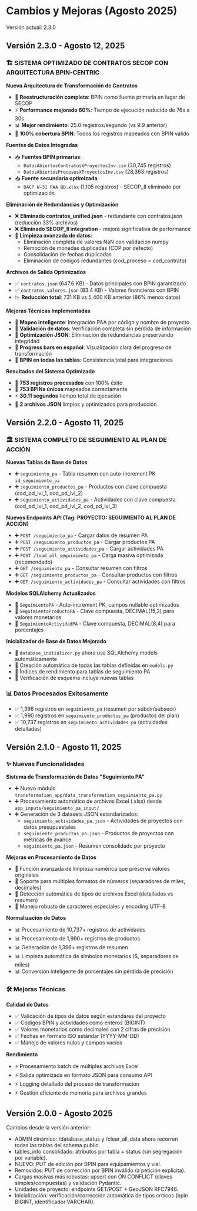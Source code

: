 # Cambios y Mejoras (Agosto 2025)

Versión actual: 2.3.0

## Versión 2.3.0 - Agosto 12, 2025

### 🏗️ SISTEMA OPTIMIZADO DE CONTRATOS SECOP CON ARQUITECTURA BPIN-CENTRIC

**Nueva Arquitectura de Transformación de Contratos**

- 🔄 **Reestructuración completa**: BPIN como fuente primaria en lugar de SECOP
- ⚡ **Performance mejorado 60%**: Tiempo de ejecución reducido de 76s a 30s
- 📊 **Mejor rendimiento**: 25.0 registros/segundo (vs 9.9 anterior)
- 🎯 **100% cobertura BPIN**: Todos los registros mapeados con BPIN válido

**Fuentes de Datos Integradas**

- 📥 **Fuentes BPIN primarias**:
  - `DatosAbiertosContratosXProyectosInv.csv` (30,745 registros)
  - `DatosAbiertosProcesosXProyectosInv.csv` (28,363 registros)
- 📥 **Fuente secundaria optimizada**:
  - `DACP W-31 PAA BD.xlsx` (1,105 registros) - SECOP_II eliminado por optimización

**Eliminación de Redundancias y Optimización**

- ❌ **Eliminado contratos_unified.json** - redundante con contratos.json (reducción 33% archivos)
- ❌ **Eliminado SECOP_II integration** - mejora significativa de performance
- 🧹 **Limpieza avanzada de datos**:
  - Eliminación completa de valores NaN con validación numpy
  - Remoción de monedas duplicadas (COP por defecto)
  - Consolidación de fechas duplicadas
  - Eliminación de códigos redundantes (cod_proceso = cod_contrato)

**Archivos de Salida Optimizados**

- ✅ `contratos.json` (647.6 KB) - Datos principales con BPIN garantizado
- ✅ `contratos_valores.json` (83.4 KB) - Valores financieros con BPIN
- 📉 **Reducción total**: 731 KB vs 5,400 KB anterior (86% menos datos)

**Mejoras Técnicas Implementadas**

- 🔧 **Mapeo inteligente**: Integración PAA por código y nombre de proyecto
- 🔧 **Validación de datos**: Verificación completa sin pérdida de información
- 🔧 **Optimización JSON**: Eliminación de redundancias preservando integridad
- 🔧 **Progress bars en español**: Visualización clara del progreso de transformación
- 🔧 **BPIN en todas las tablas**: Consistencia total para integraciones

**Resultados del Sistema Optimizado**

- 📝 **753 registros procesados** con 100% éxito
- 🎯 **753 BPINs únicos** mapeados correctamente
- ⚡ **30.11 segundos** tiempo total de ejecución
- 💾 **2 archivos JSON** limpios y optimizados para producción

## Versión 2.2.0 - Agosto 11, 2025

### 🏛️ SISTEMA COMPLETO DE SEGUIMIENTO AL PLAN DE ACCIÓN

**Nuevas Tablas de Base de Datos**

- ➕ `seguimiento_pa` - Tabla resumen con auto-increment PK `id_seguimiento_pa`
- ➕ `seguimiento_productos_pa` - Productos con clave compuesta (cod_pd_lvl_1, cod_pd_lvl_2)
- ➕ `seguimiento_actividades_pa` - Actividades con clave compuesta (cod_pd_lvl_1, cod_pd_lvl_2, cod_pd_lvl_3)

**Nuevos Endpoints API (Tag: PROYECTO: SEGUIMIENTO AL PLAN DE ACCIÓN)**

- ➕ `POST /seguimiento_pa` - Cargar datos de resumen PA
- ➕ `POST /seguimiento_productos_pa` - Cargar productos PA
- ➕ `POST /seguimiento_actividades_pa` - Cargar actividades PA
- ➕ `POST /load_all_seguimiento_pa` - Carga masiva optimizada (recomendado)
- ➕ `GET /seguimiento_pa` - Consultar resumen con filtros
- ➕ `GET /seguimiento_productos_pa` - Consultar productos con filtros
- ➕ `GET /seguimiento_actividades_pa` - Consultar actividades con filtros

**Modelos SQLAlchemy Actualizados**

- 🔧 `SeguimientoPA` - Auto-increment PK, campos nullable optimizados
- 🔧 `SeguimientoProductoPA` - Clave compuesta, DECIMAL(15,2) para valores monetarios
- 🔧 `SeguimientoActividadPA` - Clave compuesta, DECIMAL(8,4) para porcentajes

**Inicializador de Base de Datos Mejorado**

- 🔧 `database_initializer.py` ahora usa SQLAlchemy models automáticamente
- 🔧 Creación automática de todas las tablas definidas en `models.py`
- 🔧 Índices de rendimiento para tablas de seguimiento PA
- 🔧 Verificación de esquema incluye nuevas tablas

### 📊 Datos Procesados Exitosamente

- ✅ 1,396 registros en `seguimiento_pa` (resumen por subdir/subsecr)
- ✅ 1,990 registros en `seguimiento_productos_pa` (productos del plan)
- ✅ 10,737 registros en `seguimiento_actividades_pa` (actividades detalladas)

## Versión 2.1.0 - Agosto 11, 2025

### ✨ Nuevas Funcionalidades

**Sistema de Transformación de Datos "Seguimiento PA"**

- ➕ Nuevo módulo `transformation_app/data_transformation_seguimiento_pa.py`
- ➕ Procesamiento automático de archivos Excel (.xlsx) desde `app_inputs/seguimiento_pa_input/`
- ➕ Generación de 3 datasets JSON estandarizados:
  - `seguimiento_actividades_pa.json` - Actividades de proyectos con datos presupuestales
  - `seguimiento_productos_pa.json` - Productos de proyectos con métricas de avance
  - `seguimiento_pa.json` - Resumen consolidado por proyecto

**Mejoras en Procesamiento de Datos**

- 🔧 Función avanzada de limpieza numérica que preserva valores originales
- 🔧 Soporte para múltiples formatos de números (separadores de miles, decimales)
- 🔧 Detección automática de tipos de archivos Excel (detallados vs resumen)
- 🔧 Manejo robusto de caracteres especiales y encoding UTF-8

**Normalización de Datos**

- 📊 Procesamiento de 10,737+ registros de actividades
- 📊 Procesamiento de 1,990+ registros de productos
- 📊 Generación de 1,396+ registros de resumen
- 📊 Limpieza automática de símbolos monetarios ($, separadores de miles)
- 📊 Conversión inteligente de porcentajes sin pérdida de precisión

### 🛠️ Mejoras Técnicas

**Calidad de Datos**

- ✅ Validación de tipos de datos según estándares del proyecto
- ✅ Códigos BPIN y actividades como enteros (BIGINT)
- ✅ Valores monetarios como decimales con 2 cifras de precisión
- ✅ Fechas en formato ISO estándar (YYYY-MM-DD)
- ✅ Manejo de valores nulos y campos vacíos

**Rendimiento**

- ⚡ Procesamiento batch de múltiples archivos Excel
- ⚡ Salida optimizada en formato JSON para consumo API
- ⚡ Logging detallado del proceso de transformación
- ⚡ Gestión eficiente de memoria para archivos grandes

## Versión 2.0.0 - Agosto 2025

Cambios desde la versión anterior:

- ADMIN dinámico: /database_status y /clear_all_data ahora recorren todas las tablas del schema public.
- tables_info consolidado: atributos por tabla + status (sin segregación por variable).
- NUEVO: PUT de edición por BPIN para equipamientos y vial.
- Removidos: PUT de corrección por BPIN inválido (a petición explícita).
- Cargas masivas más robustas: upsert con ON CONFLICT (claves simples/compuestas) y validación Pydantic.
- Unidades de proyecto: endpoints GET/POST + GeoJSON RFC7946.
- Inicialización: verificación/corrección automática de tipos críticos (bpin BIGINT, identificador VARCHAR).
